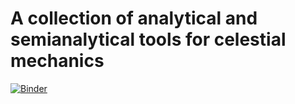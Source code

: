 # A collection of analytical and semianalytical tools for celestial mechanics

[![Binder](http://mybinder.org/badge.svg)](https://hub.binder-beta.omgwtf.in/user/b1a72a6d-a0d4-4963-8ba5-e28d347689db/tree?)
